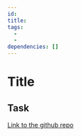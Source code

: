 ```yaml
---
id:
title:
tags:
  -
  -
dependencies: []
---
```


# Title

## Task

[Link to the github repo](https://github.com)

